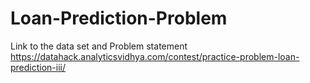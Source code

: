 # Loan-Prediction-Problem
Link to the data set and Problem statement
https://datahack.analyticsvidhya.com/contest/practice-problem-loan-prediction-iii/
